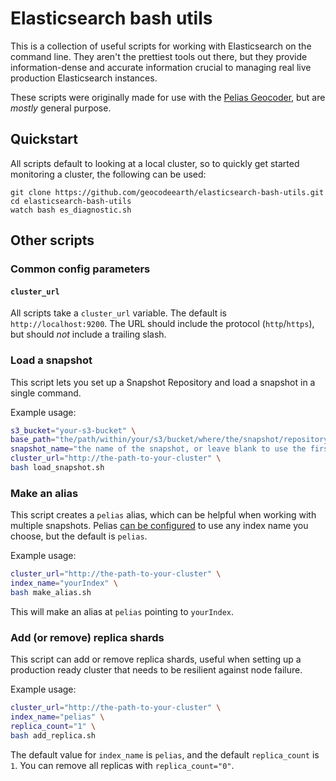 # Elasticsearch bash utils

This is a collection of useful scripts for working with Elasticsearch on the command line. They
aren't the prettiest tools out there, but they provide information-dense and accurate information
crucial to managing real live production Elasticsearch instances.

These scripts were originally made for use with the [Pelias Geocoder](https://pelias.io), but are _mostly_ general purpose.

## Quickstart

All scripts default to looking at a local cluster, so to quickly get started monitoring a cluster, the following can be used:

```
git clone https://github.com/geocodeearth/elasticsearch-bash-utils.git
cd elasticsearch-bash-utils
watch bash es_diagnostic.sh
```

## Other scripts

### Common config parameters

#### `cluster_url`

All scripts take a `cluster_url` variable. The default is `http://localhost:9200`. The URL should include the protocol (`http`/`https`), but should _not_ include a trailing slash.

### Load a snapshot

This script lets you set up a Snapshot Repository and load a snapshot in a single command.

Example usage:

```sh
s3_bucket="your-s3-bucket" \
base_path="the/path/within/your/s3/bucket/where/the/snapshot/repository/lives" \
snapshot_name="the name of the snapshot, or leave blank to use the first snapshot listed" \
cluster_url="http://the-path-to-your-cluster" \
bash load_snapshot.sh
```

### Make an alias

This script creates a `pelias` alias, which can be helpful when working with multiple snapshots. Pelias [can be configured](https://github.com/pelias/api#configuration-via-pelias-config) to use any index name you choose, but the default is `pelias`.

Example usage:

```sh
cluster_url="http://the-path-to-your-cluster" \
index_name="yourIndex" \
bash make_alias.sh
```

This will make an alias at `pelias` pointing to `yourIndex`.

### Add (or remove) replica shards

This script can add or remove replica shards, useful when setting up a production ready cluster that needs to be resilient against node failure.

Example usage:

```sh
cluster_url="http://the-path-to-your-cluster" \
index_name="pelias" \
replica_count="1" \
bash add_replica.sh
```

The default value for `index_name` is `pelias`, and the default `replica_count` is `1`. You can remove all replicas with `replica_count="0"`.
